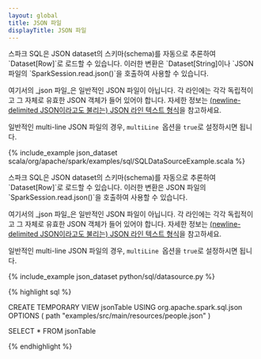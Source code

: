 ```yaml
---
layout: global
title: JSON 파일
displayTitle: JSON 파일
---
```


<div class="codetabs">

<div data-lang="scala"  markdown="1">
스파크 SQL은 JSON dataset의 스키마(schema)를 자동으로 추론하여 `Dataset[Row]`로 로드할 수 있습니다. 이러한 변환은 `Dataset[String]이나 `JSON 파일의 `SparkSession.read.json()`을 호출하여 사용할 수 있습니다.

여기서의 _json 파일_은 일반적인 JSON 파일이 아닙니다. 각 라인에는 각각 독립적이고 그 자체로 유효한 JSON 객체가 들어 있어야 합니다. 자세한 정보는 [(newline-delimited JSON이라고도 불리는) JSON 라인 텍스트 형식](http://jsonlines.org/)을 참고하세요.

일반적인 multi-line JSON 파일의 경우, `multiLine `옵션을 `true`로 설정하시면 됩니다.

{% include_example json_dataset scala/org/apache/spark/examples/sql/SQLDataSourceExample.scala %}
</div>

<div data-lang="python"  markdown="1">
스파크 SQL은 JSON dataset의 스키마(schema)를 자동으로 추론하여 `Dataset[Row]`로 로드할 수 있습니다. 이러한 변환은 JSON 파일의 `SparkSession.read.json()`을 호출하여 사용할 수 있습니다.

여기서의 _json 파일_은 일반적인 JSON 파일이 아닙니다. 각 라인에는 각각 독립적이고 그 자체로 유효한 JSON 객체가 들어 있어야 합니다. 자세한 정보는 [(newline-delimited JSON이라고도 불리는) JSON 라인 텍스트 형식](http://jsonlines.org/)을 참고하세요.

일반적인 multi-line JSON 파일의 경우, `multiLine `옵션을 `true`로 설정하시면 됩니다.

{% include_example json_dataset python/sql/datasource.py %}
</div>

<div data-lang="sql"  markdown="1">

{% highlight sql %}

CREATE TEMPORARY VIEW jsonTable
USING org.apache.spark.sql.json
OPTIONS (
  path "examples/src/main/resources/people.json"
)

SELECT * FROM jsonTable

{% endhighlight %}

</div>

</div>
